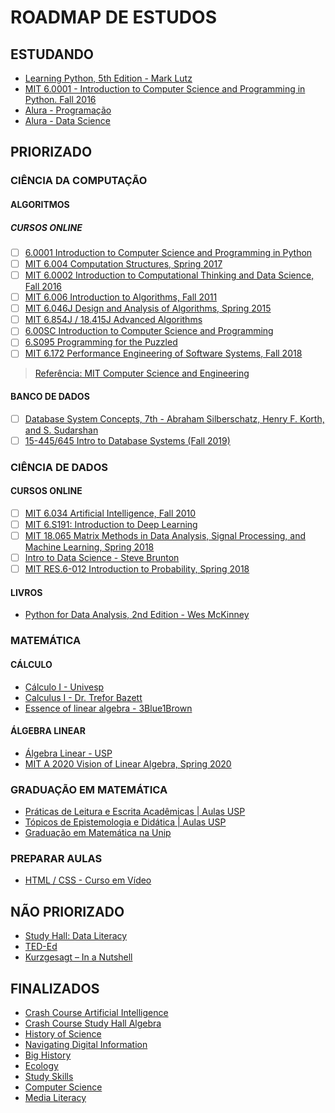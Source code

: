 # ROADMAP DE ESTUDOS

## ESTUDANDO

- [Learning Python, 5th Edition - Mark Lutz](https://github.com/ferreiramr/livroLearningPython_markLutz)
- [MIT 6.0001 - Introduction to Computer Science and Programming in Python. Fall 2016](https://www.youtube.com/playlist?list=PLUl4u3cNGP63WbdFxL8giv4yhgdMGaZNA)
- [Alura - Programação](https://cursos.alura.com.br/category/programacao)
- [Alura - Data Science](https://cursos.alura.com.br/category/data-science#data-science)

## PRIORIZADO

### CIÊNCIA DA COMPUTAÇÃO

#### ALGORITMOS

##### CURSOS ONLINE

- [ ] [6.0001 Introduction to Computer Science and Programming in Python](https://www.youtube.com/playlist?list=PLUl4u3cNGP63WbdFxL8giv4yhgdMGaZNA)
- [ ] [MIT 6.004 Computation Structures, Spring 2017](https://www.youtube.com/watch?v=R0tFDXBZvKI&list=PLUl4u3cNGP62WVs95MNq3dQBqY2vGOtQ2)
- [ ] [MIT 6.0002 Introduction to Computational Thinking and Data Science, Fall 2016](https://www.youtube.com/playlist?list=PLUl4u3cNGP619EG1wp0kT-7rDE_Az5TNd)
- [ ] [MIT 6.006 Introduction to Algorithms, Fall 2011](https://www.youtube.com/playlist?list=PLUl4u3cNGP61Oq3tWYp6V_F-5jb5L2iHb)
- [ ] [MIT 6.046J Design and Analysis of Algorithms, Spring 2015](https://www.youtube.com/playlist?list=PLUl4u3cNGP6317WaSNfmCvGym2ucw3oGp)
- [ ] [MIT 6.854J / 18.415J Advanced Algorithms](https://ocw.mit.edu/courses/electrical-engineering-and-computer-science/6-854j-advanced-algorithms-fall-2008/)
- [ ] [6.00SC Introduction to Computer Science and Programming](https://www.youtube.com/playlist?list=PLB2BE3D6CA77BB8F7)
- [ ] [6.S095 Programming for the Puzzled](https://www.youtube.com/playlist?list=PLUl4u3cNGP62QumaaZtCCjkID-NgqrleA)
- [ ] [MIT 6.172 Performance Engineering of Software Systems, Fall 2018](https://www.youtube.com/playlist?list=PLUl4u3cNGP63VIBQVWguXxZZi0566y7Wf)

> [Referência: MIT Computer Science and Engineering](http://catalog.mit.edu/degree-charts/computer-science-engineering-course-6-3/)

#### BANCO DE DADOS

- [ ] [Database System Concepts, 7th - Abraham Silberschatz, Henry F. Korth, and S. Sudarshan](https://github.com/ferreiramr/livroDatabaseSystemConcepts_AbrahamSilberschatz)
- [ ] [15-445/645 Intro to Database Systems (Fall 2019)](https://www.youtube.com/playlist?list=PLSE8ODhjZXjbohkNBWQs_otTrBTrjyohi)

### CIÊNCIA DE DADOS

#### CURSOS ONLINE

- [ ] [MIT 6.034 Artificial Intelligence, Fall 2010](https://www.youtube.com/watch?v=TjZBTDzGeGg&list=PLUl4u3cNGP63gFHB6xb-kVBiQHYe_4hSi)
- [ ] [MIT 6.S191: Introduction to Deep Learning](https://www.youtube.com/playlist?list=PLtBw6njQRU-rwp5__7C0oIVt26ZgjG9NI)
- [ ] [MIT 18.065 Matrix Methods in Data Analysis, Signal Processing, and Machine Learning, Spring 2018](https://www.youtube.com/watch?v=Cx5Z-OslNWE&list=PLUl4u3cNGP63oMNUHXqIUcrkS2PivhN3k)
- [ ] [Intro to Data Science - Steve Brunton](https://www.youtube.com/playlist?list=PLMrJAkhIeNNQV7wi9r7Kut8liLFMWQOXn)
- [ ] [MIT RES.6-012 Introduction to Probability, Spring 2018](https://www.youtube.com/playlist?list=PLUl4u3cNGP60hI9ATjSFgLZpbNJ7myAg6)

#### LIVROS

- [Python for Data Analysis, 2nd Edition - Wes McKinney](https://github.com/ferreiramr/livroPythonForDataAnalysis_WesMcKinney)

### MATEMÁTICA

#### CÁLCULO

- [Cálculo I - Univesp](https://www.youtube.com/playlist?list=PLxI8Can9yAHdCutIIiKca1wrkuRLvBhHs)
- [Calculus I  - Dr. Trefor Bazett](https://www.youtube.com/playlist?list=PLHXZ9OQGMqxfT9RMcReZ4WcoVILP4k6-m)
- [Essence of linear algebra - 3Blue1Brown](https://www.youtube.com/playlist?list=PLZHQObOWTQDPD3MizzM2xVFitgF8hE_ab)

#### ÁLGEBRA LINEAR

- [Álgebra Linear - USP](https://www.youtube.com/playlist?list=PLIEzh1OveCVczEZAjhVIVd7Qs-X8ILgnI)
- [MIT A 2020 Vision of Linear Algebra, Spring 2020](https://www.youtube.com/playlist?list=PLUl4u3cNGP61iQEFiWLE21EJCxwmWvvek)


### GRADUAÇÃO EM MATEMÁTICA

- [Práticas de Leitura e Escrita Acadêmicas | Aulas USP](https://www.youtube.com/playlist?list=PLAudUnJeNg4vWJhEJ_da26C-QW5qiS7uZ)
- [Tópicos de Epistemologia e Didática | Aulas USP](https://www.youtube.com/watch?v=YqbAHG3Fs44&list=PLAudUnJeNg4tTpuOqi-_2qs4LmZ1DJUXK)
- [Graduação em Matemática na Unip](https://ava.ead.unip.br/webapps/portal/execute/tabs/tabAction?tab_tab_group_id=_25_1)

### PREPARAR AULAS

- [HTML / CSS - Curso em Vídeo](https://www.youtube.com/playlist?list=PLHz_AreHm4dkZ9-atkcmcBaMZdmLHft8n)

## NÃO PRIORIZADO

- [Study Hall: Data Literacy](https://www.youtube.com/playlist?list=PLNrrxHpJhC8m_ifiOWl1hquDmdgvcviOt)
- [TED-Ed](https://www.youtube.com/teded/videos?view=0&sort=dd&flow=grid)
- [Kurzgesagt – In a Nutshell](https://www.youtube.com/c/inanutshell/videos?view=0&sort=da&flow=grid)

## FINALIZADOS

- [Crash Course Artificial Intelligence](https://www.youtube.com/playlist?list=PL8dPuuaLjXtO65LeD2p4_Sb5XQ51par_b)
- [Crash Course Study Hall Algebra](https://www.youtube.com/playlist?list=PLNrrxHpJhC8l8q8cq9BXLS3guOcyLqxj6)
- [History of Science](https://www.youtube.com/playlist?list=PL8dPuuaLjXtNppY8ZHMPDH5TKK2UpU8Ng)
- [Navigating Digital Information](https://www.youtube.com/playlist?list=PL8dPuuaLjXtN07XYqqWSKpPrtNDiCHTzU)
- [Big History](https://www.youtube.com/playlist?list=PL8dPuuaLjXtMczXZUmjb3mZSU1Roxnrey)
- [Ecology](https://www.youtube.com/playlist?list=PL8dPuuaLjXtNdTKZkV_GiIYXpV9w4WxbX)
- [Study Skills](https://www.youtube.com/playlist?list=PL8dPuuaLjXtNcAJRf3bE1IJU6nMfHj86W)
- [Computer Science](https://www.youtube.com/playlist?list=PL8dPuuaLjXtNlUrzyH5r6jN9ulIgZBpdo)
- [Media Literacy](https://www.youtube.com/playlist?list=PL8dPuuaLjXtM6jSpzb5gMNsx9kdmqBfmY)    
